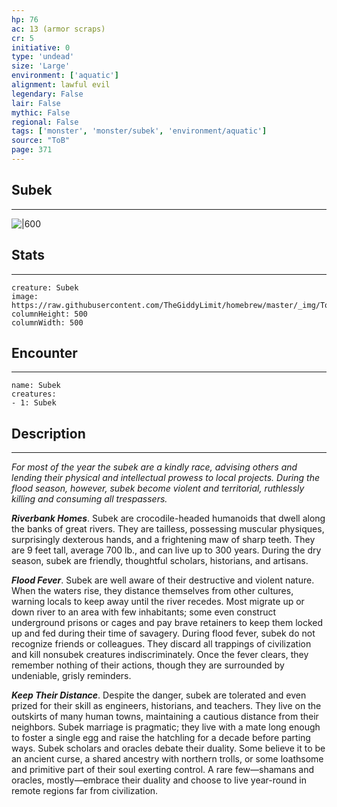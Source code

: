 ```yaml
---
hp: 76
ac: 13 (armor scraps)
cr: 5
initiative: 0
type: 'undead'    
size: 'Large'
environment: ['aquatic']
alignment: lawful evil
legendary: False
lair: False
mythic: False
regional: False
tags: ['monster', 'monster/subek', 'environment/aquatic']
source: "ToB"
page: 371
---
```


## Subek
---

![|600](https://raw.githubusercontent.com/TheGiddyLimit/homebrew/master/_img/ToB/Subek.webp)

## Stats
---

```statblock
creature: Subek
image: https://raw.githubusercontent.com/TheGiddyLimit/homebrew/master/_img/ToB/token/Subek.png
columnHeight: 500
columnWidth: 500
```

## Encounter
---

```encounter-table
name: Subek
creatures:
- 1: Subek
```

## Description
---
_For most of the year the subek are a kindly race, advising others and lending their physical and intellectual prowess to local projects. During the flood season, however, subek become violent and territorial, ruthlessly killing and consuming all trespassers._

**_Riverbank Homes_**. Subek are crocodile-headed humanoids that dwell along the banks of great rivers. They are tailless, possessing muscular physiques, surprisingly dexterous hands, and a frightening maw of sharp teeth. They are 9 feet tall, average 700 lb., and can live up to 300 years.
During the dry season, subek are friendly, thoughtful scholars, historians, and artisans.

**_Flood Fever_**. Subek are well aware of their destructive and violent nature. When the waters rise, they distance themselves from other cultures, warning locals to keep away until the river recedes. Most migrate up or down river to an area with few inhabitants; some even construct underground prisons or cages and pay brave retainers to keep them locked up and fed during their time of savagery.
During flood fever, subek do not recognize friends or colleagues. They discard all trappings of civilization and kill nonsubek creatures indiscriminately. Once the fever clears, they remember nothing of their actions, though they are surrounded by undeniable, grisly reminders.

**_Keep Their Distance_**. Despite the danger, subek are tolerated and even prized for their skill as engineers, historians, and teachers. They live on the outskirts of many human towns, maintaining a cautious distance from their neighbors. Subek marriage is pragmatic; they live with a mate long enough to foster a single egg and raise the hatchling for a decade before parting ways.
Subek scholars and oracles debate their duality. Some believe it to be an ancient curse, a shared ancestry with northern trolls, or some loathsome and primitive part of their soul exerting control. A rare few—shamans and oracles, mostly—embrace their duality and choose to live year-round in remote regions far from civilization.






